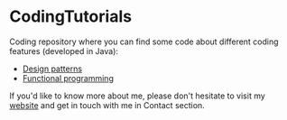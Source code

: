 # CodingTutorials
Coding repository where you can find some code about different coding features (developed in Java):
- [Design patterns](https://github.com/ManuMyGit/CodingTutorials/tree/main/designpatterns)
- [Functional programming](https://github.com/ManuMyGit/CodingTutorials/tree/main/functionalprogramming)

If you'd like to know more about me, please don't hesitate to visit my [website](http://manueljaenlopez.ddns.net/) and get in touch with me in Contact section.
